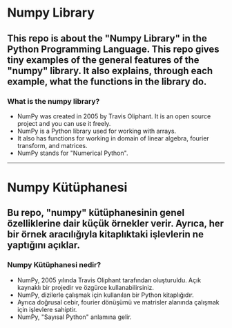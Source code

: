 # Numpy Library
This repo is about the "Numpy Library" in the Python Programming Language. This repo gives tiny examples of the general features of the "numpy" library. It also explains, through each example, what the functions in the library do.
-------------------------
### What is the numpy library?
- NumPy was created in 2005 by Travis Oliphant. It is an open source project and you can use it freely.
- NumPy is a Python library used for working with arrays.
- It also has functions for working in domain of linear algebra, fourier transform, and matrices.
- NumPy stands for "Numerical Python".
------------------------
# Numpy Kütüphanesi
Bu repo, "numpy" kütüphanesinin genel özelliklerine dair küçük örnekler verir. Ayrıca, her bir örnek aracılığıyla kitaplıktaki işlevlerin ne yaptığını açıklar.
-----------------------
### Numpy Kütüphanesi nedir?
- NumPy, 2005 yılında Travis Oliphant tarafından oluşturuldu. Açık kaynaklı bir projedir ve özgürce kullanabilirsiniz.
- NumPy, dizilerle çalışmak için kullanılan bir Python kitaplığıdır.
- Ayrıca doğrusal cebir, fourier dönüşümü ve matrisler alanında çalışmak için işlevlere sahiptir.
- NumPy, "Sayısal Python" anlamına gelir.
